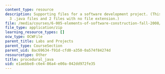 ```yaml
---
content_type: resource
description: Supporting files for a software development project. (This ZIP file contains
  3 .java files and 2 files with no file extension.)
file: /media/courses/6-005-elements-of-software-construction-fall-2008/e1aebbe8c6e486a4e00a042dd972fe35_procedural_java.zip
file_type: application/zip
learning_resource_types: []
ocw_type: OCWFile
parent_title: Labs and Projects
parent_type: CourseSection
parent_uid: 8ac69634-f91d-cfd0-a350-0a574f84274d
resourcetype: Other
title: procedural_java
uid: e1aebbe8-c6e4-86a4-e00a-042dd972fe35
---
```

